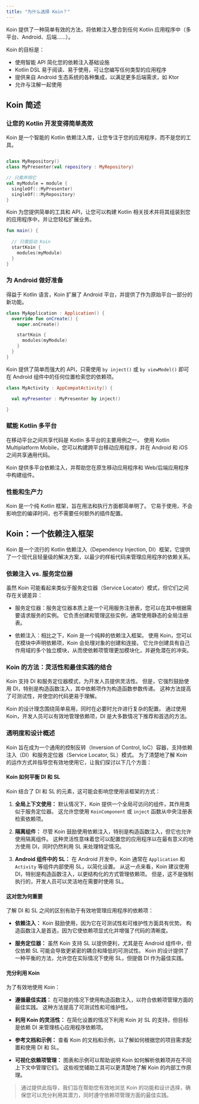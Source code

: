 ```yaml
---
title: "为什么选择 Koin？"
---
```

Koin 提供了一种简单有效的方法，将依赖注入整合到任何 Kotlin 应用程序中（多平台、Android、后端……）。

Koin 的目标是：
- 使用智能 API 简化您的依赖注入基础设施
- Kotlin DSL 易于阅读、易于使用，可让您编写任何类型的应用程序
- 提供来自 Android 生态系统的各种集成，以满足更多后端需求，如 Ktor
- 允许与注解一起使用

## Koin 简述

### 让您的 Kotlin 开发变得简单高效

Koin 是一个智能的 Kotlin 依赖注入库，让您专注于您的应用程序，而不是您的工具。

```kotlin

class MyRepository()
class MyPresenter(val repository : MyRepository) 

// 只需声明它
val myModule = module { 
  singleOf(::MyPresenter)
  singleOf(::MyRepository)
}
```

Koin 为您提供简单的工具和 API，让您可以构建 Kotlin 相关技术并将其组装到您的应用程序中，并让您轻松扩展业务。

```kotlin
fun main() { 
  
  // 只需启动 Koin
  startKoin {
    modules(myModule)
  }
} 
```

### 为 Android 做好准备

得益于 Kotlin 语言，Koin 扩展了 Android 平台，并提供了作为原始平台一部分的新功能。

```kotlin
class MyApplication : Application() {
  override fun onCreate() {
    super.onCreate()

    startKoin {
      modules(myModule)
    }
  } 
}
```

Koin 提供了简单而强大的 API，只需使用 `by inject()` 或 `by viewModel()` 即可在 Android 组件中的任何位置检索您的依赖项。

```kotlin
class MyActivity : AppCompatActivity() {

  val myPresenter : MyPresenter by inject()

} 
```

### 赋能 Kotlin 多平台

在移动平台之间共享代码是 Kotlin 多平台的主要用例之一。 使用 Kotlin Multiplatform Mobile，您可以构建跨平台移动应用程序，并在 Android 和 iOS 之间共享通用代码。

Koin 提供多平台依赖注入，并帮助您在原生移动应用程序和 Web/后端应用程序中构建组件。

### 性能和生产力

Koin 是一个纯 Kotlin 框架，旨在用法和执行方面都简单明了。 它易于使用，不会影响您的编译时间，也不需要任何额外的插件配置。

## Koin：一个依赖注入框架

Koin 是一个流行的 Kotlin 依赖注入（Dependency Injection, DI）框架，它提供了一个现代且轻量级的解决方案，以最少的样板代码来管理应用程序的依赖关系。

### 依赖注入 vs. 服务定位器

虽然 Koin 可能看起来类似于服务定位器（Service Locator）模式，但它们之间存在关键差异：

- 服务定位器：服务定位器本质上是一个可用服务注册表，您可以在其中根据需要请求服务的实例。 它负责创建和管理这些实例，通常使用静态的全局注册表。

- 依赖注入：相比之下，Koin 是一个纯粹的依赖注入框架。 使用 Koin，您可以在模块中声明依赖项，Koin 会处理对象的创建和连接。 它允许创建具有自己作用域的多个独立模块，从而使依赖项管理更加模块化，并避免潜在的冲突。

### Koin 的方法：灵活性和最佳实践的结合

Koin 支持 DI 和服务定位器模式，为开发人员提供灵活性。 但是，它强烈鼓励使用 DI，特别是构造函数注入，其中依赖项作为构造函数参数传递。 这种方法提高了可测试性，并使您的代码更易于理解。

Koin 的设计理念围绕简单易用，同时在必要时允许进行复杂的配置。 通过使用 Koin，开发人员可以有效地管理依赖项，DI 是大多数情况下推荐和首选的方法。

### 透明度和设计概述

Koin 旨在成为一个通用的控制反转（Inversion of Control, IoC）容器，支持依赖注入（DI）和服务定位器（Service Locator, SL）模式。 为了清楚地了解 Koin 的运作方式并指导您有效地使用它，让我们探讨以下几个方面：

#### Koin 如何平衡 DI 和 SL

Koin 结合了 DI 和 SL 的元素，这可能会影响您使用该框架的方式：

1. **全局上下文使用：** 默认情况下，Koin 提供一个全局可访问的组件，其作用类似于服务定位器。 这允许您使用 `KoinComponent` 或 `inject` 函数从中央注册表检索依赖项。

2. **隔离组件：** 尽管 Koin 鼓励使用依赖注入，特别是构造函数注入，但它也允许使用隔离组件。 这种灵活性意味着您可以配置您的应用程序以在最有意义的地方使用 DI，同时仍然利用 SL 来处理特定情况。

3. **Android 组件中的 SL：** 在 Android 开发中，Koin 通常在 `Application` 和 `Activity` 等组件内部使用 SL，以简化设置。 从这一点来看，Koin 建议使用 DI，特别是构造函数注入，以更结构化的方式管理依赖项。 但是，这不是强制执行的，开发人员可以灵活地在需要时使用 SL。

#### 这对您为何重要

了解 DI 和 SL 之间的区别有助于有效地管理应用程序的依赖项：

- **依赖注入：** Koin 鼓励使用，因为它在可测试性和可维护性方面具有优势。 构造函数注入是首选，因为它使依赖项显式化并增强了代码的清晰度。

- **服务定位器：** 虽然 Koin 支持 SL 以提供便利，尤其是在 Android 组件中，但仅依赖 SL 可能会导致更紧密的耦合和降低的可测试性。 Koin 的设计提供了一种平衡的方法，允许您在实际情况下使用 SL，但提倡 DI 作为最佳实践。

#### 充分利用 Koin

为了有效地使用 Koin：

- **遵循最佳实践：** 在可能的情况下使用构造函数注入，以符合依赖项管理方面的最佳实践。 这种方法提高了可测试性和可维护性。

- **利用 Koin 的灵活性：** 在简化设置的情况下利用 Koin 对 SL 的支持，但目标是依赖 DI 来管理核心应用程序依赖项。

- **参考文档和示例：** 查看 Koin 的文档和示例，以了解如何根据您的项目需求配置和使用 DI 和 SL。

- **可视化依赖项管理：** 图表和示例可以帮助说明 Koin 如何解析依赖项并在不同上下文中管理它们。 这些视觉辅助工具可以更清楚地了解 Koin 的内部工作原理。

> 通过提供此指导，我们旨在帮助您有效地浏览 Koin 的功能和设计选择，确保您可以充分利用其潜力，同时遵守依赖项管理方面的最佳实践。